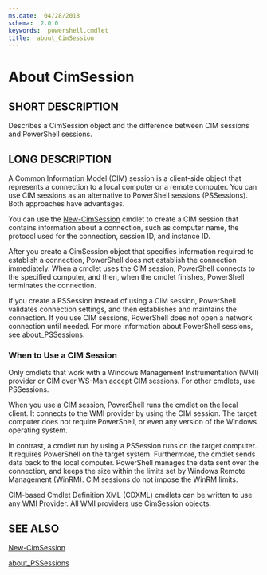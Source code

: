 ```yaml
---
ms.date:  04/28/2018
schema:  2.0.0
keywords:  powershell,cmdlet
title:  about_CimSession
---
```

# About CimSession

## SHORT DESCRIPTION
Describes a CimSession object and the difference between CIM sessions and
PowerShell sessions.

## LONG DESCRIPTION

A Common Information Model (CIM) session is a client-side object that
represents a connection to a local computer or a remote computer. You can
use CIM sessions as an alternative to PowerShell sessions
(PSSessions). Both approaches have advantages.

You can use the [New-CimSession](../../CimCmdlets/New-CimSession.md) cmdlet to create a CIM session that contains
information about a connection, such as computer name, the protocol used
for the connection, session ID, and instance ID.

After you create a CimSession object that specifies information required to
establish a connection, PowerShell does not establish the
connection immediately. When a cmdlet uses the CIM session,
PowerShell connects to the specified computer, and then, when the
cmdlet finishes, PowerShell terminates the connection.

If you create a PSSession instead of using a CIM session,
PowerShell validates connection settings, and then establishes and
maintains the connection. If you use CIM sessions, PowerShell
does not open a network connection until needed. For more information about
PowerShell sessions, see [about_PSSessions](about_PSSessions.md).

### When to Use a CIM Session

Only cmdlets that work with a Windows Management Instrumentation (WMI)
provider or CIM over WS-Man accept CIM sessions.
For other cmdlets, use PSSessions.

When you use a CIM session, PowerShell runs the cmdlet on the
local client. It connects to the WMI provider by using the CIM session.
The target computer does not require PowerShell, or even any
version of the Windows operating system.

In contrast, a cmdlet run by using a PSSession runs on the target
computer. It requires PowerShell on the target system.
Furthermore, the cmdlet sends data back to the local computer.
PowerShell manages the data sent over the connection, and keeps
the size within the limits set by Windows Remote Management (WinRM). CIM
sessions do not impose the WinRM limits.

CIM-based Cmdlet Definition XML (CDXML) cmdlets can be written to use any
WMI Provider. All WMI providers use CimSession objects.

## SEE ALSO

[New-CimSession](../../CimCmdlets/New-CimSession.md)

[about_PSSessions](about_PSSessions.md)